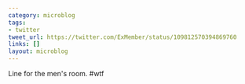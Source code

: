 ```yaml
---
category: microblog
tags:
- twitter
tweet_url: https://twitter.com/ExMember/status/109812570394869760
links: []
layout: microblog
---
```

Line for the men's room. #wtf
